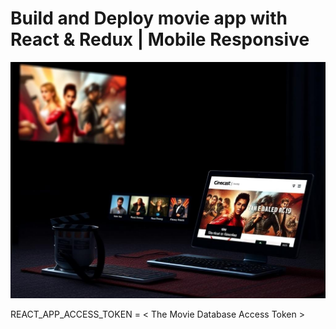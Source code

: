 # Build and Deploy movie app with React & Redux | Mobile Responsive

![Alt text](thumnail.jpeg?raw=true "Title")

REACT_APP_ACCESS_TOKEN = < The Movie Database Access Token >